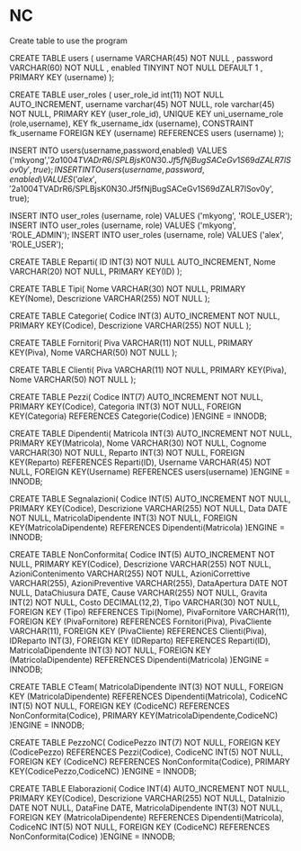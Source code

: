 # NC

Create table to use the program

CREATE  TABLE users (
  username VARCHAR(45) NOT NULL ,
  password VARCHAR(60) NOT NULL ,
  enabled TINYINT NOT NULL DEFAULT 1 ,
  PRIMARY KEY (username)
);

CREATE TABLE user_roles (
  user_role_id int(11) NOT NULL AUTO_INCREMENT,
  username varchar(45) NOT NULL,
  role varchar(45) NOT NULL,
  PRIMARY KEY (user_role_id),
  UNIQUE KEY uni_username_role (role,username),
  KEY fk_username_idx (username),
  CONSTRAINT fk_username FOREIGN KEY (username) REFERENCES users (username)
);


INSERT INTO users(username,password,enabled)
VALUES ('mkyong','$2a$10$04TVADrR6/SPLBjsK0N30.Jf5fNjBugSACeGv1S69dZALR7lSov0y', true);
INSERT INTO users(username,password,enabled)
VALUES ('alex','$2a$10$04TVADrR6/SPLBjsK0N30.Jf5fNjBugSACeGv1S69dZALR7lSov0y', true);

INSERT INTO user_roles (username, role)
VALUES ('mkyong', 'ROLE_USER');
INSERT INTO user_roles (username, role)
VALUES ('mkyong', 'ROLE_ADMIN');
INSERT INTO user_roles (username, role)
VALUES ('alex', 'ROLE_USER');

CREATE TABLE Reparti( 
	ID INT(3) NOT NULL AUTO_INCREMENT,
	Nome VARCHAR(20) NOT NULL,
	PRIMARY KEY(ID)	
);

CREATE TABLE Tipi(
	Nome VARCHAR(30) NOT NULL,
	PRIMARY KEY(Nome),
	Descrizione VARCHAR(255) NOT NULL
);

CREATE TABLE Categorie(
	Codice INT(3) AUTO_INCREMENT NOT NULL,
	PRIMARY KEY(Codice),
	Descrizione VARCHAR(255) NOT NULL
);

CREATE TABLE Fornitori(
	Piva VARCHAR(11) NOT NULL,
	PRIMARY KEY(Piva),
	Nome VARCHAR(50) NOT NULL
);

CREATE TABLE Clienti(
	Piva VARCHAR(11) NOT NULL,
	PRIMARY KEY(Piva),
	Nome VARCHAR(50) NOT NULL
);

CREATE TABLE Pezzi(
	Codice INT(7) AUTO_INCREMENT NOT NULL,
	PRIMARY KEY(Codice),
	Categoria INT(3) NOT NULL,
	FOREIGN KEY(Categoria) REFERENCES Categorie(Codice)
)ENGINE = INNODB;

CREATE TABLE Dipendenti(
	Matricola INT(3) AUTO_INCREMENT NOT NULL,
	PRIMARY KEY(Matricola),
	Nome VARCHAR(30) NOT NULL,
	Cognome VARCHAR(30) NOT NULL,
	Reparto INT(3) NOT NULL,
	FOREIGN KEY(Reparto) REFERENCES Reparti(ID),
	Username VARCHAR(45) NOT NULL,
	FOREIGN KEY(Username) REFERENCES users(username)
)ENGINE = INNODB;

CREATE TABLE Segnalazioni(
	Codice INT(5) AUTO_INCREMENT NOT NULL,
	PRIMARY KEY(Codice),
	Descrizione VARCHAR(255) NOT NULL,
	Data DATE NOT NULL,
	MatricolaDipendente INT(3) NOT NULL,
	FOREIGN KEY(MatricolaDipendente) REFERENCES Dipendenti(Matricola)
)ENGINE = INNODB;

CREATE TABLE NonConformita(
	Codice INT(5) AUTO_INCREMENT NOT NULL,
	PRIMARY KEY(Codice),
	Descrizione VARCHAR(255) NOT NULL,
	AzioniContenimento VARCHAR(255) NOT NULL,
	AzioniCorrettive VARCHAR(255),
	AzioniPreventive VARCHAR(255),
	DataApertura DATE NOT NULL,
	DataChiusura DATE,
	Cause VARCHAR(255) NOT NULL,
	Gravita INT(2) NOT NULL,
        Costo DECIMAL(12,2), 
	Tipo VARCHAR(30) NOT NULL,
	FOREIGN KEY (Tipo) REFERENCES Tipi(Nome),
	PivaFornitore VARCHAR(11),
	FOREIGN KEY (PivaFornitore) REFERENCES Fornitori(Piva),
	PivaCliente VARCHAR(11),
	FOREIGN KEY (PivaCliente) REFERENCES Clienti(Piva),
	IDReparto INT(3),
	FOREIGN KEY (IDReparto) REFERENCES Reparti(ID),
	MatricolaDipendente INT(3) NOT NULL,
	FOREIGN KEY (MatricolaDipendente) REFERENCES Dipendenti(Matricola)
)ENGINE = INNODB;

CREATE TABLE CTeam(
	MatricolaDipendente INT(3) NOT NULL,
	FOREIGN KEY (MatricolaDipendente) REFERENCES Dipendenti(Matricola),
	CodiceNC INT(5) NOT NULL,
	FOREIGN KEY (CodiceNC) REFERENCES NonConformita(Codice),
	PRIMARY KEY(MatricolaDipendente,CodiceNC)
)ENGINE = INNODB;

CREATE TABLE PezzoNC(
	CodicePezzo INT(7) NOT NULL,
	FOREIGN KEY (CodicePezzo) REFERENCES Pezzi(Codice),
	CodiceNC INT(5) NOT NULL,
	FOREIGN KEY (CodiceNC) REFERENCES NonConformita(Codice),
	PRIMARY KEY(CodicePezzo,CodiceNC)
)ENGINE = INNODB;

CREATE TABLE Elaborazioni(
	Codice INT(4) AUTO_INCREMENT NOT NULL,
	PRIMARY KEY(Codice),
	Descrizione VARCHAR(255) NOT NULL,
	DataInizio DATE NOT NULL,
	DataFine DATE,
	MatricolaDipendente INT(3) NOT NULL,
	FOREIGN KEY (MatricolaDipendente) REFERENCES Dipendenti(Matricola),
	CodiceNC INT(5) NOT NULL,
	FOREIGN KEY (CodiceNC) REFERENCES NonConformita(Codice)
)ENGINE = INNODB;  
